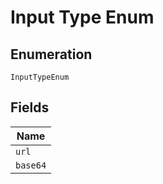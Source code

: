 
# Input Type Enum

## Enumeration

`InputTypeEnum`

## Fields

| Name |
|  --- |
| `url` |
| `base64` |

